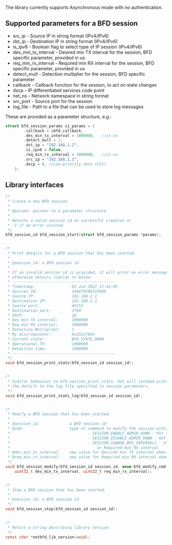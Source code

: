 The library currently supports Asynchronous mode with no authentication.

Supported parameters for a BFD session
--------------------------------------
- src_ip - Source IP in string format (IPv4/IPv6)
- dst_ip - Destination IP in string format (IPv4/IPv6)
- is_ipv6 - Boolean flag to select type of IP session (IPv4/IPv6)
- des_min_tx_interval - Desired min TX interval for the session, BFD specific parameter, provided in us
- req_min_rx_interval - Required min RX interval for the session, BFD specific parameter, provided in us
- detect_mult - Detection multiplier for the session, BFD specific parameter
- callback - Callback function for the session, to act on state changes
- dscp - IP differentiated services code point
- net_ns - Network namespace in string format
- src_port - Source port for the session
- log_file - Path to a file that can be used to store log messages

These are provided as a parameter structure, e.g.:

```c
struct bfd_session_params s1_params = {
        .callback = &bfd_callback,
        .des_min_tx_interval = 1000000,   //in us
        .detect_mult = 1,
        .dst_ip = "192.168.1.2",
        .is_ipv6 = false,
        .req_min_rx_interval = 1000000,   //in us
        .src_ip = "192.168.1.1",
        .dscp = 8, //Low-priority data (CS1)
    };
```

Library interfaces
------------------
```c
/*
 * Create a new BFD session.
 *
 * @params: pointer to a parameter structure.
 * 
 * Returns a valid session id on successful creation or
 * -1 if an error occured.
 */
bfd_session_id bfd_session_start(struct bfd_session_params *params);


/*
 * Print details for a BFD session that has been started.
 * 
 * @session_id: a BFD session id
 * 
 * If an invalid session id is provided, it will print an error message,
 * otherwise details similar to below:
 * ---------------------------------------------
 * Timestamp:                02-Jun-2022 11:42:05
 * Session ID:               140479206323968
 * Source IP:                192.168.2.1
 * Destination IP:           192.168.2.2
 * Source port:              49152
 * Destination port:         3784
 * DSCP:                     16
 * Des min TX interval:      1000000
 * Req min RX interval:      1000000
 * Detection Multiplier:     1
 * My discriminator:         0x25227654
 * Current state:            BFD_STATE_DOWN
 * Operational TX:           1000000
 * Detection time:           1000000
 * ---------------------------------------------
 */
void bfd_session_print_stats(bfd_session_id session_id);


/* 
 * Similar behaviour to bfd_session_print_stats, but will instead print
 * the details to the log file specified in session parameters.
 */
void bfd_session_print_stats_log(bfd_session_id session_id);


/* 
 * Modify a BFD session that has been started.
 * 
 * @session_id:             a BFD session id
 * @cmd:                    type of command to modify the session with, which can be:
 *                                  - SESSION_ENABLE_ADMIN_DOWN - Put the session into ADMIN_DOWN state
 *                                  - SESSION_DISABLE_ADMIN_DOWN - Get the session out of ADMIN_DOWN state
 *                                  - SESSION_CHANGE_BFD_INTERVALS - Change the value of either Desired min TX interval
 *                                      or Required min RX interval
 * @des_min_tx_interval:    new value for Desired min TX interval when using SESSION_CHANGE_BFD_INTERVALS
 * @req_min_rx_interval:    new value for Required min RX interval when using SESSION_CHANGE_BFD_INTERVALS
 */
void bfd_session_modify(bfd_session_id session_id, enum bfd_modify_cmd cmd,
    uint32_t des_min_tx_interval, uint32_t req_min_rx_interval);


/* 
 * Stop a BFD session that has been started.
 * 
 * @session_id: a BFD session id
 */
void bfd_session_stop(bfd_session_id session_id);


/*
 * Return a string describing library version.
 */
const char *netbfd_lib_version(void);
```